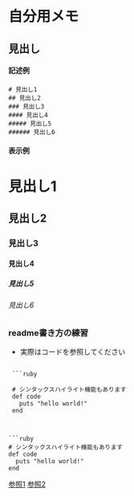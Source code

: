 # 自分用メモ

## 見出し
#### 記述例

```
# 見出し1
## 見出し2
### 見出し3
#### 見出し4
##### 見出し5
###### 見出し6

```
#### 表示例

# 見出し1
## 見出し2
### 見出し3
#### 見出し4
##### 見出し5
###### 見出し6

### readme書き方の練習
- 実際はコードを参照してください
```

 ```ruby

 # シンタックスハイライト機能もあります
 def code
   puts "hello world!"
 end
 ```

```


```ruby
# シンタックスハイライト機能もあります
def code
  puts "hello world!"
end
```

[参照1](http://kojika17.com/2013/01/starting-markdown.html)
[参照2](http://qiita.com/tbpgr/items/989c6badefff69377da7)
